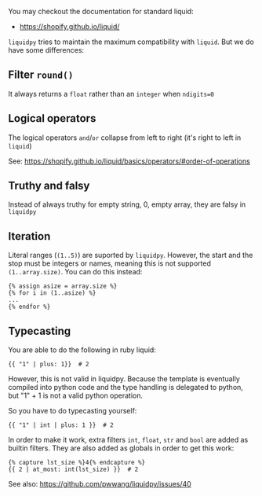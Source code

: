 
You may checkout the documentation for standard liquid:
- https://shopify.github.io/liquid/

`liquidpy` tries to maintain the maximum compatibility with `liquid`. But we do have some differences:

## Filter `round()`

It always returns a `float` rather than an `integer` when `ndigits=0`

## Logical operators

The logical operators `and`/`or` collapse from left to right (it's right to left in `liquid`)

See: https://shopify.github.io/liquid/basics/operators/#order-of-operations


## Truthy and falsy

Instead of always truthy for empty string, 0, empty array, they are falsy in `liquidpy`


## Iteration

Literal ranges (`(1..5)`) are suported by `liquidpy`. However, the start and the stop must be integers or names, meaning this is not supported `(1..array.size)`. You can do this instead:

```liquid
{% assign asize = array.size %}
{% for i in (1..asize) %}
...
{% endfor %}
```

## Typecasting

You are able to do the following in ruby liquid:
```liquid
{{ "1" | plus: 1}}  # 2
```
However, this is not valid in liquidpy. Because the template is eventually compiled into python code and the type handling is delegated to python, but "1" + 1 is not a valid python operation.

So you have to do typecasting yourself:
```liquid
{{ "1" | int | plus: 1 }}  # 2
```

In order to make it work, extra filters `int`, `float`, `str` and `bool` are added as builtin filters. They are also added as globals in order to get this work:
```liquid
{% capture lst_size %}4{% endcapture %}
{{ 2 | at_most: int(lst_size) }}  # 2
```

See also: https://github.com/pwwang/liquidpy/issues/40
